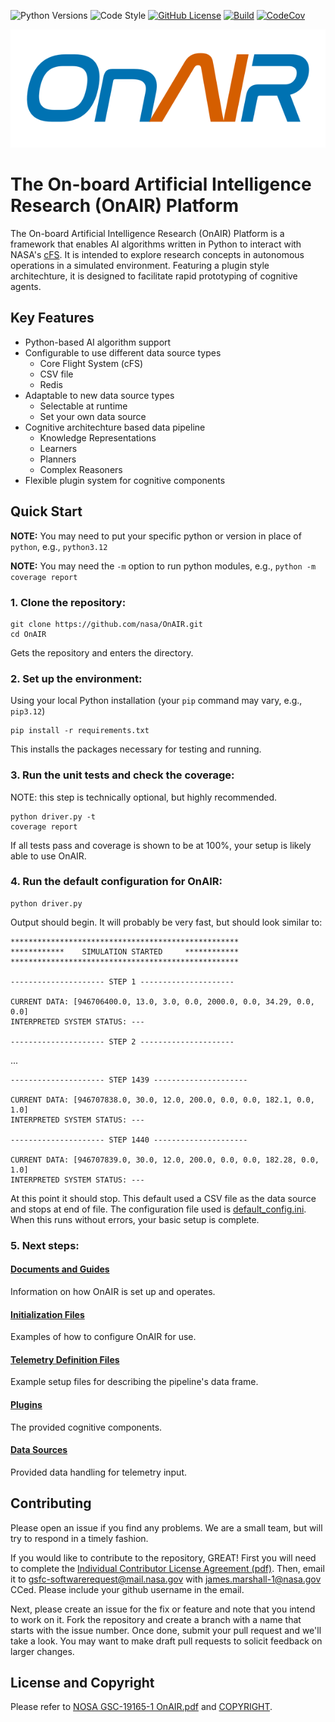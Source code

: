 ![Python Versions](https://img.shields.io/badge/python-3.8%20|%203.9%20|%203.10%20|%203.11%20|%203.12-blue.svg)
![Code Style](https://img.shields.io/badge/code%20style-black-000000.svg)
[![GitHub License](https://img.shields.io/badge/License-NOSA-green)](https://github.com/nasa/OnAIR/blob/main/NOSA%20GSC-19165-1%20OnAIR.pdf)
[![Build](https://github.com/nasa/OnAIR/actions/workflows/unit-test.yml/badge.svg)](https://github.com/nasa/OnAIR/actions)
[![CodeCov](https://codecov.io/gh/nasa/OnAIR/branch/main/graph/badge.svg?token=L0WVOTD5X9)](https://codecov.io/gh/nasa/OnAIR)

![alt text](doc/images/OnAIR_logo.svg "The OnAIR logo, italicized NASA worm style font in blue and orange")

# The On-board Artificial Intelligence Research (OnAIR) Platform

The On-board Artificial Intelligence Research (OnAIR) Platform is a framework that enables AI algorithms written in Python to interact with NASA's [cFS](https://github.com/nasa/cFS).
It is intended to explore research concepts in autonomous operations in a simulated environment.
Featuring a plugin style architechture, it is designed to facilitate rapid prototyping of cognitive agents.

## Key Features

- Python-based AI algorithm support
- Configurable to use different data source types
  - Core Flight System (cFS)
  - CSV file
  - Redis
- Adaptable to new data source types
  - Selectable at runtime
  - Set your own data source
- Cognitive architechture based data pipeline
  - Knowledge Representations
  - Learners
  - Planners
  - Complex Reasoners
- Flexible plugin system for cognitive components

## Quick Start

**NOTE:** You may need to put your specific python or version in place of `python`, e.g., `python3.12`

**NOTE:** You may need the `-m` option to run python modules, e.g., `python -m coverage report`

### 1. Clone the repository:
```
git clone https://github.com/nasa/OnAIR.git
cd OnAIR
```
Gets the repository and enters the directory.

### 2. Set up the environment:
Using your local Python installation (your `pip` command may vary, e.g., `pip3.12`)
```
pip install -r requirements.txt
```
This installs the packages necessary for testing and running.

### 3. Run the unit tests and check the coverage:
NOTE: this step is technically optional, but highly recommended.
```
python driver.py -t
coverage report
```
If all tests pass and coverage is shown to be at 100%, your setup is likely able to use OnAIR.

### 4. Run the default configuration for OnAIR:
```
python driver.py
```
Output should begin. It will probably be very fast, but should look similar to:
```
***************************************************
************    SIMULATION STARTED     ************
***************************************************

--------------------- STEP 1 ---------------------

CURRENT DATA: [946706400.0, 13.0, 3.0, 0.0, 2000.0, 0.0, 34.29, 0.0, 0.0]
INTERPRETED SYSTEM STATUS: ---

--------------------- STEP 2 ---------------------
```
...
```
--------------------- STEP 1439 ---------------------

CURRENT DATA: [946707838.0, 30.0, 12.0, 200.0, 0.0, 0.0, 182.1, 0.0, 1.0]
INTERPRETED SYSTEM STATUS: ---

--------------------- STEP 1440 ---------------------

CURRENT DATA: [946707839.0, 30.0, 12.0, 200.0, 0.0, 0.0, 182.28, 0.0, 1.0]
INTERPRETED SYSTEM STATUS: ---
```
At this point it should stop.
This default used a CSV file as the data source and stops at end of file.
The configuration file used is [default_config.ini](onair/config/default_config.ini).
When this runs without errors, your basic setup is complete.

### 5. Next steps:
#### [Documents and Guides](doc/README.md)
Information on how OnAIR is set up and operates.
#### [Initialization Files](onair/config)
Examples of how to configure OnAIR for use.
#### [Telemetry Definition Files](onair/data/telemetry_configs)
Example setup files for describing the pipeline's data frame.
#### [Plugins](plugins)
The provided cognitive components.
#### [Data Sources](onair/data_handling)
Provided data handling for telemetry input.

## Contributing

Please open an issue if you find any problems.
We are a small team, but will try to respond in a timely fashion.

If you would like to contribute to the repository, GREAT!
First you will need to complete the [Individual Contributor License Agreement (pdf)](doc/Indv_CLA_OnAIR.pdf).
Then, email it to gsfc-softwarerequest@mail.nasa.gov with james.marshall-1@nasa.gov CCed.
Please include your github username in the email.

Next, please create an issue for the fix or feature and note that you intend to work on it.
Fork the repository and create a branch with a name that starts with the issue number.
Once done, submit your pull request and we'll take a look.
You may want to make draft pull requests to solicit feedback on larger changes.

## License and Copyright

Please refer to [NOSA GSC-19165-1 OnAIR.pdf](NOSA%20GSC-19165-1%20OnAIR.pdf) and [COPYRIGHT](COPYRIGHT).
